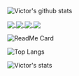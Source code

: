 ![Victor's github stats](https://github-readme-stats.vercel.app/api?username=vichuge&show_icons=true&theme=radical)

<a href="https://github.com/anuraghazra/github-readme-stats">
  <img align="center" src="https://github-readme-stats.vercel.app/api/pin/?username=vichuge&repo=6-the-next-web" />
</a>
<a href="https://github.com/anuraghazra/convoychat">
  <img align="center" src="https://github-readme-stats.vercel.app/api/pin/?username=vichuge&repo=6-the-next-web" />
</a>
<a href="https://github.com/anuraghazra/convoychat">
  <img align="center" src="https://github-readme-stats.vercel.app/api/pin/?username=vichuge&repo=6-the-next-web" />
</a>
<a href="https://github.com/anuraghazra/convoychat">
  <img align="center" src="https://github-readme-stats.vercel.app/api/pin/?username=vichuge&repo=6-the-next-web" />
</a>

![ReadMe Card](https://github-readme-stats.vercel.app/api/pin/?username=vichuge&repo=6-the-next-web)

![Top Langs](https://github-readme-stats.vercel.app/api/top-langs/?username=vichuge)

![Victor's stats](https://github-readme-stats.vercel.app/api/wakatime?username=vichuge)
